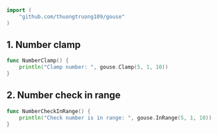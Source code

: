 
# <Badge style='font-size: 1.8rem; text-shadow: 1px 1px 2px rgba(0, 0, 0, 0.3); padding: 0.35rem 0.75rem 0.35rem 0;' type='info' text='🔖 Number' />


```go
import (
	"github.com/thuongtruong109/gouse"
)
```

## 1. Number clamp



```go
func NumberClamp() {
	println("Clamp number: ", gouse.Clamp(5, 1, 10))
}
```

## 2. Number check in range



```go
func NumberCheckInRange() {
	println("Check number is in range: ", gouse.InRange(5, 1, 10))
}
```
